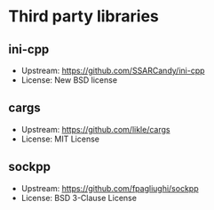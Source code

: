 # Third party libraries


## ini-cpp

- Upstream: https://github.com/SSARCandy/ini-cpp
- License: New BSD license

## cargs

- Upstream: https://github.com/likle/cargs
- License: MIT License

## sockpp

- Upstream: https://github.com/fpagliughi/sockpp
- License: BSD 3-Clause License

